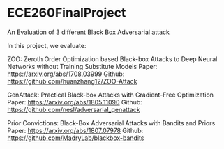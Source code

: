 # ECE260FinalProject
An Evaluation of 3 different Black Box Adversarial attack

In this project, we evaluate:

ZOO: Zeroth Order Optimization based Black-box Attacks to Deep Neural Networks without Training Substitute Models
Paper: https://arxiv.org/abs/1708.03999
Github: https://github.com/huanzhang12/ZOO-Attack

GenAttack: Practical Black-box Attacks with Gradient-Free Optimization
Paper: https://arxiv.org/abs/1805.11090
Github: https://github.com/nesl/adversarial_genattack

Prior Convictions: Black-Box Adversarial Attacks with Bandits and Priors
Paper: https://arxiv.org/abs/1807.07978
Github: https://github.com/MadryLab/blackbox-bandits
